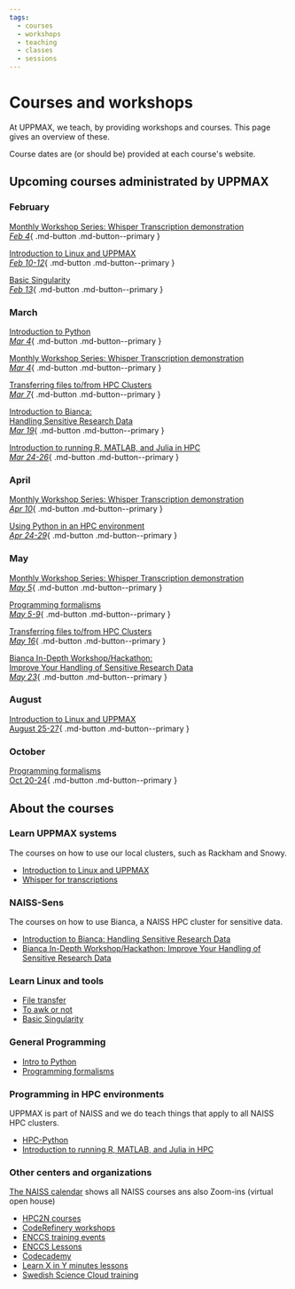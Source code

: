```yaml
---
tags:
  - courses
  - workshops
  - teaching
  - classes
  - sessions
---
```


# Courses and workshops

At UPPMAX, we teach, by providing workshops and courses.
This page gives an overview of these.

Course dates are (or should be) provided at each course's website.

## Upcoming courses administrated by UPPMAX

### February

[Monthly Workshop Series: Whisper Transcription demonstration <br> _Feb 4_](https://www.uu.se/en/centre/digital-humanities-and-social-sciences/events/archive/2025-02-04-monthly-workshop-series-whisper-transcription-demonstration){ .md-button .md-button--primary }

[Introduction to Linux and UPPMAX <br> _Feb 10-12_](uppmax_intro_course.md){ .md-button .md-button--primary }

[Basic Singularity <br> _Feb 13_](https://www.uu.se/en/centre/uppmax/study/courses-and-workshops/basic-singularity ){ .md-button .md-button--primary }

### March

[Introduction to Python <br> _Mar 4_](intro_to_python.md){ .md-button .md-button--primary }

[Monthly Workshop Series: Whisper Transcription demonstration <br> _Mar 4_](https://www.uu.se/en/centre/digital-humanities-and-social-sciences/events/archive/2025-02-04-monthly-workshop-series-whisper-transcription-demonstration){ .md-button .md-button--primary }

[Transferring files to/from HPC Clusters <br> _Mar 7_](naiss_transfer.md){ .md-button .md-button--primary }

[Introduction to Bianca: <br> Handling Sensitive Research Data <br> _Mar 19_](bianca_intro.md){ .md-button .md-button--primary }

[Introduction to running R, MATLAB, and Julia in HPC <br> _Mar 24-26_](R_matlab_julia.md){ .md-button .md-button--primary }

### April

[Monthly Workshop Series: Whisper Transcription demonstration <br> _Apr 10_](https://www.uu.se/en/centre/digital-humanities-and-social-sciences/events/archive/2025-04-10-monthly-workshop-series-whisper-transcription-demonstration){ .md-button .md-button--primary }

[Using Python in an HPC environment <br> _Apr 24-29_](hpc_python.md){ .md-button .md-button--primary }

### May

[Monthly Workshop Series: Whisper Transcription demonstration <br> _May 5_](https://www.uu.se/en/centre/digital-humanities-and-social-sciences/events/archive/2025-05-05-monthly-workshop-series-whisper-transcription-demonstration){ .md-button .md-button--primary }

[Programming formalisms <br> _May 5-9_](programming_formalisms.md){ .md-button .md-button--primary }

[Transferring files to/from HPC Clusters <br> _May 16_](naiss_transfer.md){ .md-button .md-button--primary }

[Bianca In-Depth Workshop/Hackathon: <br> Improve Your Handling of Sensitive Research Data <br> _May 23_](bianca_intermediate.md){ .md-button .md-button--primary }

### August

[Introduction to Linux and UPPMAX <br> August 25-27](uppmax_intro_course.md){ .md-button .md-button--primary }

### October

[Programming formalisms <br> Oct 20-24](programming_formalisms.md){ .md-button .md-button--primary }


## About the courses

### Learn UPPMAX systems

The courses on how to use our local clusters,
such as Rackham and Snowy.

- [Introduction to Linux and UPPMAX](uppmax_intro_course.md)
- [Whisper for transcriptions](https://docs.uppmax.uu.se/software/whisper)


### NAISS-Sens

The courses on how to use Bianca,
a NAISS HPC cluster for sensitive data.

- [Introduction to Bianca: Handling Sensitive Research Data](bianca_intro.md)
- [Bianca In-Depth Workshop/Hackathon: Improve Your Handling of Sensitive Research Data](bianca_intermediate.md)

### Learn Linux and tools

- [File transfer](naiss_transfer.md)
- [To awk or not](https://pmitev.github.io/to-awk-or-not/)
- [Basic Singularity](https://www.uu.se/en/centre/uppmax/study/courses-and-workshops/basic-singularity )

### General Programming

- [Intro to Python](intro_to_python.md)
- [Programming formalisms](programming_formalisms.md)


### Programming in HPC environments

UPPMAX is part of NAISS and we do teach things that apply
to all NAISS HPC clusters.

- [HPC-Python](https://docs.uppmax.uu.se/courses_workshops/hpc_python/)
- [Introduction to running R, MATLAB, and Julia in HPC](R_matlab_julia.md)

### Other centers and organizations

[The NAISS calendar](https://www.naiss.se/events/) shows all NAISS courses ans also Zoom-ins (virtual open house)


- [HPC2N courses](https://www.hpc2n.umu.se/events/courses)
- [CodeRefinery workshops](https://coderefinery.org/workshops/upcoming/)
- [ENCCS training events](https://enccs.se/events)
- [ENCCS Lessons](https://enccs.se/lessons/)
- [Codecademy](https://www.codecademy.com/)
- [Learn X in Y minutes lessons](https://learnxinyminutes.com)
- [Swedish Science Cloud training](https://github.com/SNICScienceCloud/technical-training)
